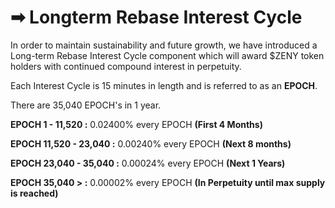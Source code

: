 # ➡ Longterm Rebase Interest Cycle

In order to maintain sustainability and future growth, we have introduced a Long-term Rebase Interest Cycle component which will award $ZENY token holders with continued compound interest in perpetuity.

Each Interest Cycle is 15 minutes in length and is referred to as an **EPOCH**.&#x20;

There are 35,040 EPOCH's in 1 year.



**EPOCH 1 - 11,520 :** 0.02400% every EPOCH **(First 4 Months)**

**EPOCH 11,520 - 23,040 :** 0.00240% every EPOCH **(Next 8 months)**

**EPOCH 23,040 - 35,040 :** 0.00024% every EPOCH **(Next 1 Years)**

**EPOCH 35,040 > :** 0.00002% every EPOCH **(In Perpetuity until max supply is reached)**
